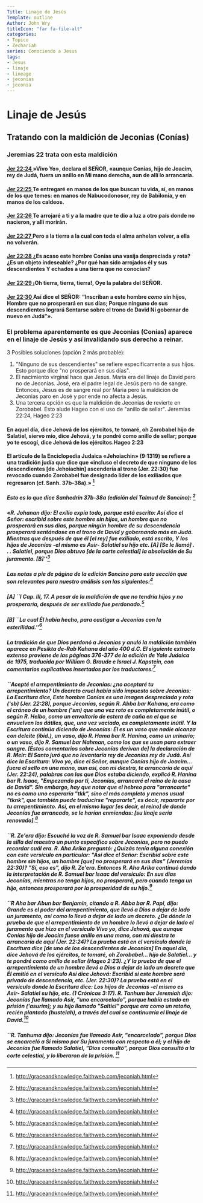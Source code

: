 ```yaml
---
Title: Linaje de Jesús
Template: outline
Author: John Wry
titleIcon: "far fa-file-alt"
categories:
- Topico
- Zechariah
series: Conociendo a Jesus
tags:
- Jesus
- linaje
- lineage
- jeconias
- jeconia
---
```


# Linaje de Jesús

## Tratando con la maldición de Jeconias (Conías)

### Jeremias 22 trata con esta maldición

#### [**Jer 22:24** ](verseid:24.22.24) »Vivo Yo», declara el SEÑOR, «aunque Conías, hijo de Joacim, rey de Judá, **fuera un anillo en Mi mano derecha, aun de allí lo arrancaría**.

#### [**Jer 22:25** ](verseid:24.22.25) Te entregaré en manos de los que buscan tu vida, sí, en manos de los que temes: en manos de Nabucodonosor, rey de Babilonia, y en manos de los caldeos.

#### [**Jer 22:26** ](verseid:24.22.26) Te arrojaré a ti y a la madre que te dio a luz a otro país donde no nacieron, y allí morirán.

#### [**Jer 22:27** ](verseid:24.22.27) Pero a la tierra a la cual con toda el alma anhelan volver, a ella no volverán.

#### [**Jer 22:28** ](verseid:24.22.28) ¿Es acaso este hombre Conías una vasija despreciada y rota? ¿Es un objeto indeseable? ¿Por qué han sido arrojados él y sus descendientes Y echados a una tierra que no conocían?

#### [**Jer 22:29** ](verseid:24.22.29) ¡Oh tierra, tierra, tierra!, Oye la palabra del SEÑOR.

#### [**Jer 22:30** ](verseid:24.22.30) Así dice el SEÑOR: “Inscriban a este hombre *como* sin hijos, Hombre que no prosperará en sus días; **Porque ninguno de sus descendientes logrará Sentarse sobre el trono de David Ni gobernar de nuevo en Judá”»**.

### El problema aparentemente es que Jeconias (Conías) aparece en el linaje de Jesús y así invalidando sus derecho a reinar. 

3 Posibles soluciones (opción 2 más probable): 

1. "Ninguno de sus descendientes" se refiere especificamente a sus hijos. Esto porque dice "no prosperará en sus días". 
2. El nacimiento virginal hace que Jesus. Maria era del linaje de David pero no de Jeconias. José, era el padre legal de Jesús pero no de sangre. Entonces, Jesus es de sangre real por Maria pero la maldición de Jeconias paro en José y por ende no afecta a Jesús. 
3. Una tercera opción es que la maldición de Jeconias de revierte en Zorobabel. Esto alude Hageo con el uso de "anillo de sellar". Jeremías 22:24, Hageo 2:23

#### En aquel día, dice Jehová de los ejércitos, te tomaré, oh Zorobabel hijo de Salatiel, siervo mío, dice Jehová, y te pondré **como anillo de sellar**; porque yo te escogí, dice Jehová de los ejércitos.Hageo 2:23

#### El artículo de la Enciclopedia Judaica «Jehoiachin» (9:1319) se refiere a una tradición judía que dice que «incluso el decreto de que ninguno de los descendientes [de Jehoiachin] ascendería al trono (Jer. 22:30) fue revocado cuando Zorobabel fue designado líder de los exiliados que regresaron (cf. Sanh. 37b-38a).» [^1]

##### Esto es lo que dice Sanhedrin 37b-38a (edición del Talmud de Soncino): [^1]

##### «R. Johanan dijo: El exilio expía todo, porque está escrito: Así dice el Señor: escribid sobre este hombre sin hijos, un hombre que no prosperará en sus días, porque ningún hombre de su descendencia prosperará sentándose en el trono de David y gobernando más en Judá. Mientras que después de que él [el rey] fue exiliado, está escrito, Y los hijos de Jeconías -el mismo es Asir- Salatiel su hijo etc. [A] [Se le llamó] . . . Salatiel, porque Dios obtuvo [de la corte celestial] la absolución de Su juramento. [B]''[^1]

##### Las notas a pie de página de la edición Soncino para esta sección que son relevantes para nuestro análisis son las siguientes:[^1]

##### [A] ``I Cap. III, 17. A pesar de la maldición de que no tendría hijos y no prosperaría, después de ser exiliado fue perdonado.[^1]

##### [B] ``La cual Él había hecho, para castigar a Jeconías con la esterilidad.''[^1]

##### La tradición de que Dios perdonó a Jeconías y anuló la maldición también aparece en Pesikta de-Rab Kahana del año 400 d.C. El siguiente extracto extenso proviene de las páginas 376-377 de la edición de Yale Judaica de 1975, traducida por William G. Braude e Israel J. Kapstein, con comentarios explicativos insertados por los traductores:[^1]

##### ``Acepté el arrepentimiento de Jeconías: ¿no aceptaré tu arrepentimiento? Un decreto cruel había sido impuesto sobre Jeconías: La Escritura dice, Este hombre Conías es una imagen despreciada y rota ('sb) (Jer. 22:28), porque Jeconías, según R. Abba bar Kahana, era como el cráneo de un hombre ('sm) que una vez roto es completamente inútil, o según R. Helbo, como un envoltorio de estera de caña en el que se envuelven los dátiles, que, una vez vaciado, es completamente inútil. Y la Escritura continúa diciendo de Jeconías: Él es un vaso que nadie alcanza con deleite (ibid.), un vaso, dijo R. Hama bar R. Hanina, como un urinario; o un vaso, dijo R. Samuel bar Nahman, como los que se usan para extraer sangre. [Estos comentarios sobre Jeconías derivan de] la declaración de R. Meir: El Santo juró que no levantaría rey de Jeconías rey de Judá. Así dice la Escritura: Vivo yo, dice el Señor, aunque Conías hijo de Joacim... fuera el sello en una mano, aun así, con mi diestra, te arrancaría de aquí (Jer. 22:24), palabras con las que Dios estaba diciendo, explicó R. Hanina bar R. Isaac, "Empezando por ti, Jeconías, arrancaré el reino de la casa de David". Sin embargo, hay que notar que el hebreo para "arrancarte" no es como uno esperaría "tkk", sino el más completo y menos usual "tknk", que también puede traducirse "repararte", es decir, repararte por tu arrepentimiento. Así, en el mismo lugar [es decir, el reino] de donde Jeconías fue arrancado, se le harían enmiendas: [su linaje sería renovado].[^1]

##### ``R. Ze'era dijo: Escuché la voz de R. Samuel bar Isaac exponiendo desde la silla del maestro un punto específico sobre Jeconías, pero no puedo recordar cuál era. R. Aha Arika preguntó: ¿Quizás tenía alguna conexión con este versículo en particular: "Así dice el Señor: Escribid sobre este hombre sin hijos, un hombre [que] no prosperará en sus días" (Jeremías 22:30)? "Sí, eso es", dijo R. Ze'era. Entonces R. Aha Arika continuó dando la interpretación de R. Samuel bar Isaac del versículo: En sus días Jeconías, mientras no tenga hijos, no prosperará, pero cuando tenga un hijo, entonces prosperará por la prosperidad de su hijo.[^1]

##### ``R Aha bar Abun bar Benjamin, citando a R. Abba bar R. Papi, dijo: Grande es el poder del arrepentimiento, que llevó a Dios a dejar de lado un juramento, así como lo llevó a dejar de lado un decreto. ¿De dónde la prueba de que el arrepentimiento de un hombre lo llevó a dejar de lado el juramento que hizo en el versículo Vivo yo, dice Jehová, que aunque Conías hijo de Joacim fuese anillo en una mano, con mi diestra te arrancaría de aquí (Jer. 22:24)? La prueba está en el versículo donde la Escritura dice [de uno de los descendientes de Jeconías] En aquel día, dice Jehová de los ejércitos, te tomaré, oh Zorobabel... hijo de Salatiel... y te pondré como anillo de sellar (Hageo 2:23). ¿Y la prueba de que el arrepentimiento de un hombre llevó a Dios a dejar de lado un decreto que Él emitió en el versículo Así dice Jehová: Escribid si este hombre será privado de descendencia, etc. (Jer. 22:30)? La prueba está en el versículo donde la Escritura dice: Los hijos de Jeconías -el mismo es Asir- Salatiel su hijo, etc. (1 Crónicas 3:17). R. Tanhum bar Jeremiah dijo: Jeconías fue llamado Asir, "uno encarcelado", porque había estado en prisión ('asurim); y su hijo llamado "Saltiel" porque era como un retoño, recién plantado (hustelah), a través del cual se continuaría el linaje de David.[^1]

##### ``R. Tanhuma dijo: Jeconías fue llamado Asir, "encarcelado", porque Dios se encarceló a Sí mismo por Su juramento con respecto a él; y el hijo de Jeconías fue llamado Salatiel, "Dios consultó", porque Dios consultó a la corte celestial, y lo liberaron de la prisión. [^1]

[^1]: http://graceandknowledge.faithweb.com/jeconiah.html



